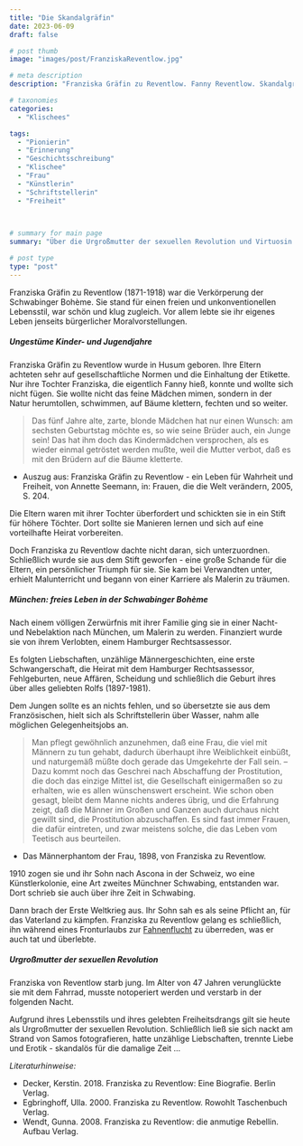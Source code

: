 ```yaml
---
title: "Die Skandalgräfin"
date: 2023-06-09
draft: false

# post thumb
image: "images/post/FranziskaReventlow.jpg"

# meta description
description: "Franziska Gräfin zu Reventlow. Fanny Reventlow. Skandalgräfin. Schwabinger Gräfin. München. Schwabinger Bohème. Sexuelle Revolution. Ascona. Erster Weltkrieg. Deutsche Malerin. Schriftstellerin. Übersetzerin. Virtuosin der freien Liebe."

# taxonomies
categories:
  - "Klischees"

tags:
  - "Pionierin"
  - "Erinnerung"
  - "Geschichtsschreibung"
  - "Klischee"
  - "Frau"
  - "Künstlerin"
  - "Schriftstellerin"
  - "Freiheit"


  
# summary for main page
summary: "Über die Urgroßmutter der sexuellen Revolution und Virtuosin der freien Liebe: die deutsche Malerin, Schriftstellerin und Übersetzerin Franziska Gräfin zu Reventlow (1871-1918)."

# post type
type: "post"
---
```


Franziska Gräfin zu Reventlow (1871-1918) war die Verkörperung der Schwabinger Bohème. Sie stand für einen freien und unkonventionellen Lebensstil, war schön und klug zugleich. Vor allem lebte sie ihr eigenes Leben jenseits bürgerlicher Moralvorstellungen.

##### Ungestüme Kinder- und Jugendjahre

Franziska Gräfin zu Reventlow wurde in Husum geboren. Ihre Eltern achteten sehr auf gesellschaftliche Normen und die Einhaltung der Etikette. Nur ihre Tochter Franziska, die eigentlich Fanny hieß, konnte und wollte sich nicht fügen. Sie wollte nicht das feine Mädchen mimen, sondern in der Natur herumtollen, schwimmen, auf Bäume klettern, fechten und so weiter. 

>Das fünf Jahre alte, zarte, blonde Mädchen hat nur einen Wunsch: am sechsten Geburtstag möchte es, so wie seine Brüder auch, ein Junge sein! Das hat ihm doch das Kindermädchen versprochen, als es wieder einmal getröstet werden mußte, weil die Mutter verbot, daß es mit den Brüdern auf die Bäume kletterte.

- Auszug aus: Franziska Gräfin zu Reventlow - ein Leben für Wahrheit und Freiheit, von Annette Seemann, in: Frauen, die die Welt verändern, 2005, S. 204.

Die Eltern waren mit ihrer Tochter überfordert und schickten sie in ein Stift für höhere Töchter. Dort sollte sie Manieren lernen und sich auf eine vorteilhafte Heirat vorbereiten.

Doch Franziska zu Reventlow dachte nicht daran, sich unterzuordnen. Schließlich wurde sie aus dem Stift geworfen - eine große Schande für die Eltern, ein persönlicher Triumph für sie. Sie kam bei Verwandten unter, erhielt Malunterricht und begann von einer Karriere als Malerin zu träumen.

##### München: freies Leben in der Schwabinger Bohème

Nach einem völligen Zerwürfnis mit ihrer Familie ging sie in einer Nacht- und Nebelaktion nach München, um Malerin zu werden. Finanziert wurde sie von ihrem Verlobten, einem Hamburger Rechtsassessor.

Es folgten Liebschaften, unzählige Männergeschichten, eine erste Schwangerschaft, die Heirat mit dem Hamburger Rechtsassessor, Fehlgeburten, neue Affären, Scheidung und schließlich die Geburt ihres über alles geliebten Rolfs (1897-1981).

Dem Jungen sollte es an nichts fehlen, und so übersetzte sie aus dem Französischen, hielt sich als Schriftstellerin über Wasser, nahm alle möglichen Gelegenheitsjobs an.

>Man pflegt gewöhnlich anzunehmen, daß eine Frau, die viel mit Männern
zu tun gehabt, dadurch überhaupt ihre Weiblichkeit einbüßt, und
naturgemäß müßte doch gerade das Umgekehrte der Fall sein. – Dazu
kommt noch das Geschrei nach Abschaffung der Prostitution, die doch
das einzige Mittel ist, die Gesellschaft einigermaßen so zu erhalten, wie
es allen wünschenswert erscheint. Wie schon oben gesagt, bleibt dem
Manne nichts anderes übrig, und die Erfahrung zeigt, daß die Männer
im Großen und Ganzen auch durchaus nicht gewillt sind, die Prostitution
abzuschaffen. Es sind fast immer Frauen, die dafür eintreten, und zwar
meistens solche, die das Leben vom Teetisch aus beurteilen.

- Das Männerphantom der Frau, 1898, von Franziska zu Reventlow.


1910 zogen sie und ihr Sohn nach Ascona in der Schweiz, wo eine Künstlerkolonie, eine Art zweites Münchner Schwabing, entstanden war. Dort schrieb sie auch über ihre Zeit in Schwabing.

Dann brach der Erste Weltkrieg aus. Ihr Sohn sah es als seine Pflicht an, für das Vaterland zu kämpfen. Franziska zu Reventlow gelang es schließlich, ihn während eines Fronturlaubs zur [Fahnenflucht](https://blog.muenchner-stadtbibliothek.de/franziska-zu-reventlow-und-ihr-sohn-rolf/) zu überreden, was er auch tat und überlebte. 

##### Urgroßmutter der sexuellen Revolution

Franziska von Reventlow starb jung. Im Alter von 47 Jahren verunglückte sie mit dem Fahrrad, musste notoperiert werden und verstarb in der folgenden Nacht.

Aufgrund ihres Lebensstils und ihres gelebten Freiheitsdrangs gilt sie heute als Urgroßmutter der sexuellen Revolution. Schließlich ließ sie sich nackt am Strand von Samos fotografieren, hatte unzählige Liebschaften, trennte Liebe und Erotik - skandalös für die damalige Zeit ...

*Literaturhinweise:*
- Decker, Kerstin. 2018. Franziska zu Reventlow: Eine Biografie. Berlin Verlag.
- Egbringhoff, Ulla. 2000. Franziska zu Reventlow. Rowohlt Taschenbuch Verlag.
- Wendt, Gunna. 2008. Franziska zu Reventlow: die anmutige Rebellin. Aufbau Verlag.
